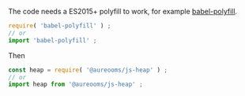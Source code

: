 The code needs a ES2015+ polyfill to work, for example
[babel-polyfill](https://babeljs.io/docs/usage/polyfill).
```js
require( 'babel-polyfill' ) ;
// or
import 'babel-polyfill' ;
```

Then
```js
const heap = require( '@aureooms/js-heap' ) ;
// or
import heap from '@aureooms/js-heap' ;
```
